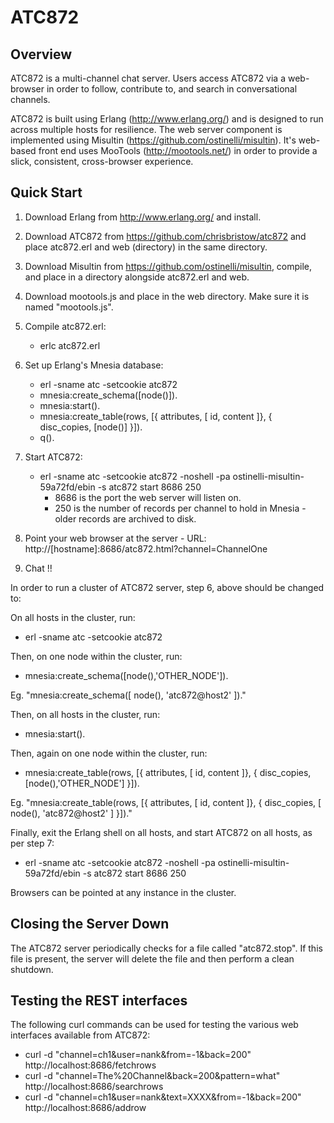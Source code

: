 ATC872
======
Overview
--------
ATC872 is a multi-channel chat server.  Users access ATC872 via a web-browser in order to follow,
contribute to, and search in conversational channels.

ATC872 is built using Erlang (http://www.erlang.org/) and is designed to run across multiple hosts for
resilience.  The web server component is implemented using Misultin (https://github.com/ostinelli/misultin).
It's web-based front end uses MooTools (http://mootools.net/) in order to provide a slick, consistent,
cross-browser experience.

Quick Start
-----------
1) Download Erlang from http://www.erlang.org/ and install.

2) Download ATC872 from https://github.com/chrisbristow/atc872 and place atc872.erl and web (directory)
   in the same directory.

3) Download Misultin from https://github.com/ostinelli/misultin, compile, and place in a directory
   alongside atc872.erl and web.

4) Download mootools.js and place in the web directory.  Make sure it is named "mootools.js".

5) Compile atc872.erl:
   - erlc atc872.erl

6) Set up Erlang's Mnesia database:
   - erl -sname atc -setcookie atc872
   - mnesia:create_schema([node()]).
   - mnesia:start().
   - mnesia:create_table(rows, [{ attributes, [ id, content ]}, { disc_copies, [node()] }]).
   - q().

7) Start ATC872:
   - erl -sname atc -setcookie atc872 -noshell -pa ostinelli-misultin-59a72fd/ebin -s atc872 start 8686 250
     - 8686 is the port the web server will listen on.
     - 250 is the number of records per channel to hold in Mnesia - older records are archived to disk.

8) Point your web browser at the server - URL:
   http://[hostname]:8686/atc872.html?channel=ChannelOne

9) Chat !!

In order to run a cluster of ATC872 server, step 6, above should be changed to:

On all hosts in the cluster, run:

- erl -sname atc -setcookie atc872

Then, on one node within the cluster, run:

- mnesia:create_schema([node(),'OTHER_NODE']).

Eg. "mnesia:create_schema([ node(), 'atc872@host2' ])."

Then, on all hosts in the cluster, run:

- mnesia:start().

Then, again on one node within the cluster, run:

- mnesia:create_table(rows, [{ attributes, [ id, content ]}, { disc_copies, [node(),'OTHER_NODE'] }]).

Eg. "mnesia:create_table(rows, [{ attributes, [ id, content ]}, { disc_copies, [ node(), 'atc872@host2' ] }])."

Finally, exit the Erlang shell on all hosts, and start ATC872 on all hosts, as per step 7:

- erl -sname atc -setcookie atc872 -noshell -pa ostinelli-misultin-59a72fd/ebin -s atc872 start 8686 250

Browsers can be pointed at any instance in the cluster.

Closing the Server Down
-----------------------
The ATC872 server periodically checks for a file called "atc872.stop".  If this file is
present, the server will delete the file and then perform a clean shutdown.

Testing the REST interfaces
---------------------------
The following curl commands can be used for testing the various web interfaces available from ATC872:

- curl -d "channel=ch1&user=nank&from=-1&back=200" http://localhost:8686/fetchrows
- curl -d "channel=The%20Channel&back=200&pattern=what" http://localhost:8686/searchrows
- curl -d "channel=ch1&user=nank&text=XXXX&from=-1&back=200" http://localhost:8686/addrow
